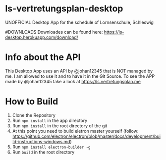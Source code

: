 # ls-vertretungsplan-desktop
UNOFFICIAL Desktop App for the schedule of Lornsenschule, Schleswig

#DOWNLOADS
Downloades can be found here: https://ls-desktop.herokuapp.com/download/

# Info about the API
This Desktop App uses an API by @johan12345 that is NOT managed by me. I am allowed to use it and to have it in the Git Source. To see the APP made by @johan12345 take a look at https://ls.vertretungsplan.me

# How to Build

1. Clone the Repository
2. Run `npm install` in the app directory
3. Run `npm install` in the root directory of the git
4. At this point you need to build eletron master yourself (follow: https://github.com/electron/electron/blob/master/docs/development/build-instructions-windows.md) 
5. Run `npm install electron-builder -g`
6. Run `build` in the root directory
